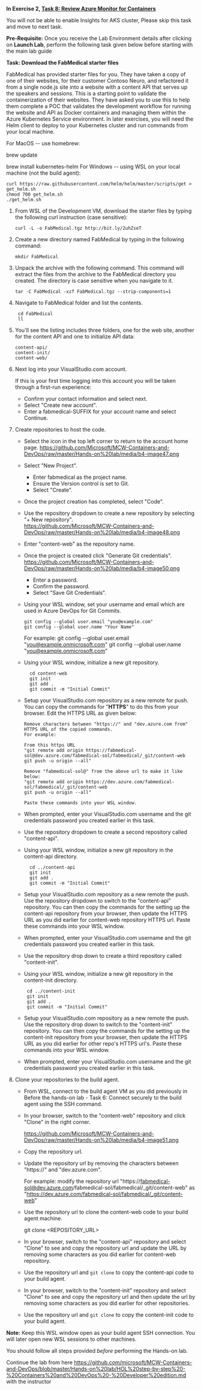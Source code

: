 **In Exercise 2, [Task 8: Review Azure Monitor for Containers](https://github.com/microsoft/MCW-Containers-and-DevOps/blob/master/Hands-on%20lab/HOL%20step-by-step%20-%20Containers%20and%20DevOps%20-%20Developer%20edition.md#task-8-review-azure-monitor-for-containers)**

You will not be able to enable Insights for AKS cluster, Please skip this task and move to next task.

**Pre-Requisite:**
Once you receive the Lab Environment details after clicking on **Launch Lab**, perform the following task given below before starting with the main lab guide

**Task: Download the FabMedical starter files**

FabMedical has provided starter files for you. They have taken a copy of one of their websites, for their customer Contoso Neuro, and refactored it from a single node.js site into a website with a content API that serves up the speakers and sessions. This is a starting point to validate the containerization of their websites. They have asked you to use this to help them complete a POC that validates the development workflow for running the website and API as Docker containers and managing them within the Azure Kubernetes Service environment.
In later exercises, you will need the Helm client to deploy to your Kubernetes cluster and run commands from your local machine.

For MacOS -- use homebrew:

brew update

brew install kubernetes-helm
For Windows -- using WSL on your local machine (not the build agent):

    curl https://raw.githubusercontent.com/helm/helm/master/scripts/get > get_helm.sh
    chmod 700 get_helm.sh
    ./get_helm.sh


1.  From WSL of the Development VM, download the starter files by typing the following curl instruction (case sensitive):

        curl -L -o FabMedical.tgz http://bit.ly/2uhZseT

2.  Create a new directory named FabMedical by typing in the following command:

        mkdir FabMedical

3.  Unpack the archive with the following command. This command will extract the files from the archive to the FabMedical directory you created. The directory is case sensitive when you navigate to it.

        tar -C FabMedical -xzf FabMedical.tgz --strip-components=1

4.  Navigate to FabMedical folder and list the contents.

         cd FabMedical
         ll

5.  You'll see the listing includes three folders, one for the web site, another for the content API and one to initialize API data:

        content-api/
        content-init/
        content-web/

6.  Next log into your VisualStudio.com account.

    If this is your first time logging into this account you will be taken through a first-run experience:

    * Confirm your contact information and select next.
    * Select "Create new account".
    * Enter a fabmedical-SUFFIX for your account name and select Continue.

7.  Create repositories to host the code.

    * Select the icon in the top left corner to return to the account home page.
        https://github.com/Microsoft/MCW-Containers-and-DevOps/raw/master/Hands-on%20lab/media/b4-image47.png 
        
    * Select "New Project".
        * Enter fabmedical as the project name.
        * Ensure the Version control is set to Git.
        * Select "Create".
        
    * Once the project creation has completed, select "Code".
    
    * Use the repository dropdown to create a new repository by selecting "+ New repository".    
       https://github.com/Microsoft/MCW-Containers-and-DevOps/raw/master/Hands-on%20lab/media/b4-image48.png 
           
    * Enter "content-web" as the repository name.
    
    * Once the project is created click "Generate Git credentials".  
       https://github.com/Microsoft/MCW-Containers-and-DevOps/raw/master/Hands-on%20lab/media/b4-image50.png 
          
        * Enter a password.
        * Confirm the password.
        * Select "Save Git Credentials".
        
    * Using your WSL window, set your username and email which are used in Azure DevOps for Git Commits.

          git config --global user.email "you@example.com"
          git config --global user.name "Your Name"

        For example:
            git config --global user.email "you@example.onmicrosoft.com"
            git config --global user.name "you@example.onmicrosoft.com"
    
    * Using your WSL window, initialize a new git repository.

            cd content-web
            git init
            git add .
            git commit -m "Initial Commit"
        
    * Setup your VisualStudio.com repository as a new remote for push. You can copy the commands for "**HTTPS**" to do this from your browser.  Edit the HTTPS URL as given below:

          Remove characters between "https://" and "dev.azure.com from" HTTPS URL of the copied commands.
          For example:
       
          From this https URL 
          "git remote add origin https://fabmedical-sol@dev.azure.com/fabmedical-sol/fabmedical/_git/content-web
          git push -u origin --all"

          Remove "fabmedical-sol@" from the above url to make it like below:
          "git remote add origin https://dev.azure.com/fabmedical-sol/fabmedical/_git/content-web
          git push -u origin --all"
        
          Paste these commands into your WSL window.
        
    * When prompted, enter your VisualStudio.com username and the git credentials password you created earlier in this task.
        
    * Use the repository dropdown to create a second repository called "content-api".
    
    * Using your WSL window, initialize a new git repository in the content-api directory.
        
            cd ../content-api
            git init
            git add .
            git commit -m "Initial Commit"     
      
    * Setup your VisualStudio.com repository as a new remote the push. Use the repository dropdown to switch to the "content-api" repository. You can then copy the commands for the setting up the content-api repository from your browser, then update the HTTPS URL as you did earlier for content-web repository HTTPS url. Paste these commands into your WSL window.
        
     * When prompted, enter your VisualStudio.com username and the git credentials password you created earlier in this task.
        
     * Use the repository drop down to create a third repository called "content-init".
    
     * Using your WSL window, initialize a new git repository in the content-init directory.
        
            cd ../content-init
            git init
            git add .
            git commit -m "Initial Commit"

     * Setup your VisualStudio.com repository as a new remote the push.  Use the repository drop down to switch to the "content-init" repository. You can then copy the commands for the setting up the content-init repository from your browser, then update the HTTPS URL as you did earlier for other repo's HTTPS url's. Paste these commands into your WSL window.
        
     * When prompted, enter your VisualStudio.com username and the git credentials password you created earlier in this task.

8.  Clone your repositories to the build agent.

    * From WSL, connect to the build agent VM as you did previously in Before the hands-on lab - Task 6: Connect securely to the build agent using the SSH command.

    * In your browser, switch to the "content-web" repository and click "Clone" in the right corner.

       https://github.com/Microsoft/MCW-Containers-and-DevOps/raw/master/Hands-on%20lab/media/b4-image51.png 
    * Copy the repository url.
        
    * Update the repository url by removing the characters between "https://" and "dev.azure.com".
       
      For example: modify the repository url "https://fabmedical-sol@dev.azure.com/fabmedical-sol/fabmedical/_git/content-web"
      as "https://dev.azure.com/fabmedical-sol/fabmedical/_git/content-web"

    * Use the repository url to clone the content-web code to your build agent machine.

        git clone <REPOSITORY_URL>

    * In your browser, switch to the "content-api" repository and select "Clone" to see and copy the repository url and update the URL by removing some characters as you did earlier for content-web repository.

    * Use the repository url and `git clone` to copy the content-api code to your build agent.

    * In your browser, switch to the "content-init" repository and select "Clone" to see and copy the repository url and then update the url by removing some characters as you did earlier for other repositories.

    * Use the repository url and `git clone` to copy the content-init code to your build agent.

**Note:** Keep this WSL window open as your build agent SSH connection. You will later open new WSL sessions to other machines.

You should follow all steps provided *before* performing the Hands-on lab.

Continue the lab from here https://github.com/microsoft/MCW-Containers-and-DevOps/blob/master/Hands-on%20lab/HOL%20step-by-step%20-%20Containers%20and%20DevOps%20-%20Developer%20edition.md  with the instructor
